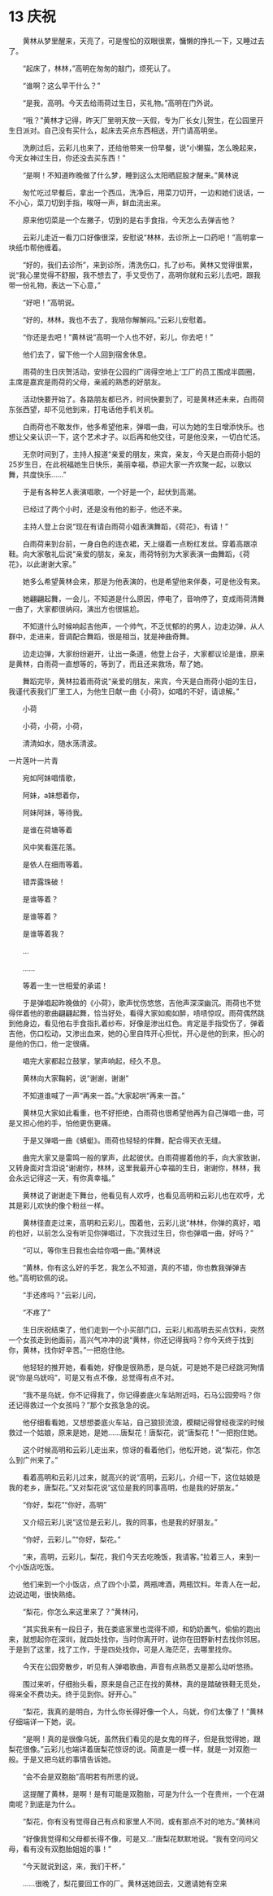 # 13 庆祝

　　黄林从梦里醒来，天亮了，可是惺忪的双眼很累，慵懒的挣扎一下，又睡过去了。

　　“起床了，林林，”高明在匆匆的敲门，烦死认了。

　　“谁啊？这么早干什么？”

　　“是我，高明。今天去给雨荷过生日，买礼物。”高明在门外说。

　　“哦？”黄林才记得，昨天厂里明天放一天假，专为厂长女儿贺生，在公园里开生日派对。自己没有买什么，起床去买点东西相送，开门请高明坐。

　　洗刷过后，云彩儿也来了，还给他带来一份早餐，说“小懒猫，怎么晚起来，今天女神过生日，你还没去买东西！”

　　“是啊！不知道昨晚做了什么梦，睡到这么太阳晒屁股才醒来。”黄林说

　　匆忙吃过早餐后，拿出一个西瓜，洗净后，用菜刀切开，一边和她们说话，一不小心，菜刀切到手指，唉呀一声，鲜血流出来。

　　原来他切菜是一个左撇子，切到的是右手食指，今天怎么去弹吉他？

　　云彩儿走近一看刀口好像很深，安慰说“林林，去诊所上一口药吧！”高明拿一块纸巾帮他缠着。

　　“好的，我们去诊所”，来到诊所，清洗伤口，扎了纱布。黄林又觉得很累，说“我心里觉得不舒服，我不想去了，手又受伤了，高明你就和云彩儿去吧，跟我带一份礼物，表达一下心意，”

　　“好吧！”高明说。

　　“好的，林林，我也不去了，我陪你解解闷。”云彩儿安慰着。

　　“你还是去吧！”黄林说“高明一个人也不好，彩儿，你去吧！”

　　他们去了，留下他一个人回到宿舍休息。

　　雨荷的生日庆贺活动，安排在公园的广阔得空地上‘工厂的员工围成半圆圈，主席是嘉宾是雨荷的父母，亲戚的熟悉的好朋友。

　　活动快要开始了。各路朋友都已齐，时间快要到了，可是黄林还未来，白雨荷东张西望，却不见他到来，打电话他手机关机。

　　白雨荷也不敢发作，他多希望他来，弹唱一曲，可以为她的生日增添快乐。也想让父亲认识一下，这个艺术才子。以后再和他交往，可是他没来，一切白忙活。

　　无奈时间到了，主持人报道“亲爱的朋友，来宾，亲友，今天是白雨荷小姐的25岁生日，在此祝福她生日快乐，美丽幸福，恭迎大家一齐欢聚一起，以歌以舞，共度快乐……”

　　于是有各种艺人表演唱歌，一个好是一个，起伏到高潮。

　　已经过了两个小时，还是没有他的影子，他还不来。

　　主持人登上台说“现在有请白雨荷小姐表演舞蹈，《荷花》，有请！”

　　白雨荷来到台前，一身白色的连衣裙，天上缀着一点粉红发丝。穿着高跟凉鞋。向大家敬礼后说“亲爱的朋友，亲友，雨荷特别为大家表演一曲舞蹈，《荷花》，以此谢谢大家。”

　　她多么希望黄林会来，那是为他表演的，也是希望他来伴奏，可是他没有来。

　　她翩翩起舞，一会儿，不知道是什么原因，停电了，音响停了，变成雨荷清舞一曲了，大家都很纳闷，演出方也很尴尬。

　　不知道什么时候响起吉他声，一个帅气，不乏忧郁的的男人，边走边弹，从人群中，走进来，音调配合舞蹈，很是相当，犹是神曲奇舞。

　　边走边弹，大家纷纷避开，让出一条道，他登上台子，大家都议论是谁，原来是黄林，白雨荷一直想等的，等到了，而且还来救场，帮了她。

　　舞蹈完毕，黄林拉着雨荷说“亲爱的朋友，来宾，今天是白雨荷小姐的生日，我谨代表我们厂里工人，为他生日献一曲《小荷》，如唱的不好，请谅解。”

　　小荷

　　小荷，小荷，小荷，

　　清清如水，随水荡清波。

一片莲叶一片青

　　宛如阿妹唱情歌，

　　阿妹，a妹想着你，

　　阿妹阿妹，等待我。

　　是谁在荷塘等着

　　风中笑看莲花落。

　　是依人在细雨等着。

　　错弄露珠破！

　　是谁等着？

　　是谁等着？

　　是谁等着我？

　　…

　　……

　　等着一生一世相爱的承诺！

　　于是弹唱起昨晚做的《小荷》，歌声忧伤悠悠，吉他声深深幽沉。雨荷也不觉得伴着他的歌曲翩翩起舞，恰当好处，看得大家如痴如醉，啧啧惊叹。雨荷偶然跳到他身边，看见他右手食指扎着纱布，好像是渗出红色。肯定是手指受伤了，弹着吉他，伤口松动，又渗出血来，她的心里自阵开心担忧，开心是他的到来，担心的是他的伤口，他一定很痛。

　　唱完大家都起立鼓掌，掌声响起，经久不息。

　　黄林向大家鞠躬，说“谢谢，谢谢”

　　不知道谁喊了一声“再来一首。”大家起哄“再来一首。”

　　黄林见大家如此看重，也不好拒绝，白雨荷也很希望他再为自己弹唱一曲，可是又担心他的手，怕他更伤更痛。

　　于是又弹唱一曲《蜻蜓》。雨荷也轻轻的伴舞，配合得天衣无缝。

　　曲完大家又是雷鸣一般的掌声，此起彼伏。白雨荷握着他的手，向大家致谢，又转身面对含泪说“谢谢你，林林，这里我最开心幸福的生日，谢谢你，林林，我会永远记得这一天，有你真幸福。”

　　黄林说了谢谢走下舞台，他看见有人欢呼，也看见高明和云彩儿也在欢呼，尤其是彩儿欢快的像个粉丝一样。

　　黄林径直走过来，高明和云彩儿，围着他，云彩儿说“林林，你弹的真好，唱的也好，以前怎么没有听见你弹唱过，下次我过生日，你也弹唱一曲，好吗？”

　　“可以，等你生日我也会给你唱一曲。”黄林说

　　“黄林，你有这么好的手艺，我怎么不知道，真的不错，你也教我弹弹吉他。”高明钦佩的说。

　　“手还疼吗？”云彩儿问，

　　“不疼了”

　　生日庆祝结束了，他们走到一个小买部门口，云彩儿和高明去买点饮料，突然一个女孩走到他面前，高兴气冲冲的说“黄林，你还记得我吗？你今天终于找到你，黄林，找你好辛苦。”一把抱住他。

　　他轻轻的推开她，看看她，好像是很熟悉，是乌妩，可是她不是已经跳河殉情说“你是乌妩吗”，可是又有点不像，总觉得有点不对。

　　“我不是乌妩，你不记得我了，你记得娄底火车站附近吗，石马公园旁吗？你还记得救过一个女孩吗？”那个女孩急急的说。

　　他仔细看看她，又想想娄底火车站，自己狼狈流浪，模糊记得曾经夜深的时候救过一个姑娘，原来是她，是她……唐梨花！唐梨花，说“唐梨花！”一把抱住她。

　　这个时候高明和云彩儿走出来，惊讶的看着他们，他松开她，说“梨花，你怎么到广州来了。”

　　看着高明和云彩儿过来，就高兴的说“高明，云彩儿，介绍一下，这位姑娘是我的老乡，唐梨花。”又对梨花说“这位是我的同事高明，也是我的好朋友。”

　　“你好，梨花”“你好，高明”

　　又介绍云彩儿说“这位是云彩儿，我的同事，也是我的好朋友。”

　　“你好，云彩儿。”“你好，梨花。”

　　“来，高明，云彩儿，梨花，我们今天去吃晚饭，我请客。”拉着三人，来到一个小饭店吃饭。

　　他们来到一个小饭店，点了四个小菜，两瓶啤酒，两瓶饮料。年青人在一起，边说边喝，很快熟络。

　　“梨花，你怎么来这里来了？”黄林问，

　　“其实我来有一段日子，我在娄底家里也混得不顺，和奶奶置气，偷偷的跑出来，就想起你在深圳，就四处找你，当时你离开时，说你在田野新村去找你邻居。于是到了这里，找了工作，于是四处找你，可是人海茫茫，去哪里找你。

　　今天在公园旁散步，听见有人弹唱歌曲，声音有点熟悉又是那么动听悠扬。

　　围过来听，仔细抬头看，原来是自己正在找的黄林，真的是踏破铁鞋无觅处，得来全不费功夫。终于见到你。好开心。”

　　“梨花，我真的是明白，为什么你长得好像一个人，乌妩，你们太像了！”黄林仔细端详一下她，说。

　　“是啊！真的是很像乌妩，虽然我们看见的是女鬼的样子，但是我觉得她，跟梨花很像。”云彩儿也端详着唐梨花惊讶的说。简直是一模一样，就是一对双胞一般。于是又把乌妩的事情告诉她。

　　“会不会是双胞胎”高明若有所思的说。

　　这提醒了黄林，是啊！是有可能是双胞胎，可是为什么一个在贵州，一个在湖南呢？到底是为什么。

　　“梨花，你有没有觉得自己有点和家里人不同，或有那点不对的地方。”黄林问

　　“好像我觉得和父母都长得不像，可是又…”唐梨花默默地说。“我有空问问父母，看有没有双胞胎姐姐的事！”

　　“今天就说到这，来，我们干杯，”

　　……很晚了，梨花要回工作的厂。黄林送她回去，又邀请她有空来



